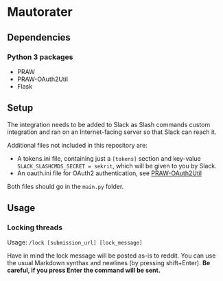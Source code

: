 # Mautorater


## Dependencies

### Python 3 packages

* PRAW
* PRAW-OAuth2Util
* Flask


## Setup

The integration needs to be added to Slack as Slash commands custom integration
 and ran on an Internet-facing server so that Slack can reach it.


Additional files not included in this repository are:

* A tokens.ini file, containing just a `[tokens]` section and key-value
`SLACK_SLASHCMDS_SECRET = sekrit`, which will be given to you by Slack.
* An oauth.ini file for OAuth2 authentication, see
[PRAW-OAuth2Util](https://github.com/SmBe19/praw-OAuth2Util/blob/master/OAuth2Util/README.md)

Both files should go in the `main.py` folder.

## Usage

### Locking threads

Usage: `/lock [submission_url] [lock_message]`

Have in mind the lock message will be posted as-is to reddit. You can use the usual Markdown synthax and
newlines (by pressing shift+Enter). **Be careful, if you press Enter the command will be sent.**
